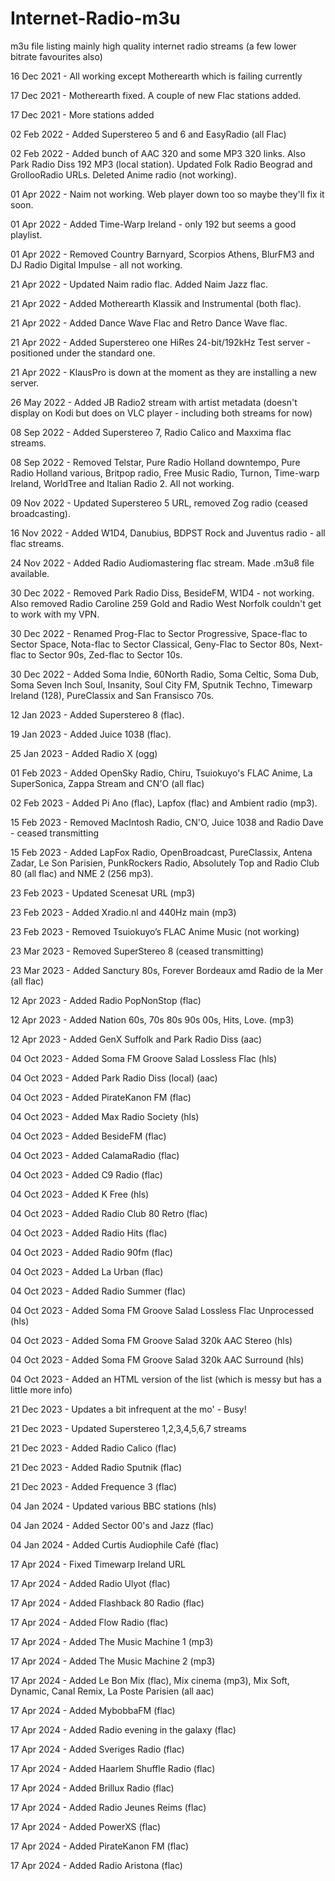 # Internet-Radio-m3u
m3u file listing mainly high quality internet radio streams (a few lower bitrate favourites also)

16 Dec 2021 - All working except Motherearth which is failing currently

17 Dec 2021 - Motherearth fixed. A couple of new Flac stations added.

17 Dec 2021 - More stations added 

02 Feb 2022 - Added Superstereo 5 and 6 and EasyRadio (all Flac)

02 Feb 2022 - Added bunch of AAC 320 and some MP3 320 links. Also Park Radio Diss 192 MP3 (local station). Updated Folk Radio Beograd and GrollooRadio URLs. Deleted Anime radio (not working).

01 Apr 2022 - Naim not working. Web player down too so maybe they'll fix it soon.

01 Apr 2022 - Added Time-Warp Ireland - only 192 but seems a good playlist.

01 Apr 2022 - Removed Country Barnyard, Scorpios Athens, BlurFM3 and DJ Radio Digital Impulse - all not working.

21 Apr 2022 - Updated Naim radio flac. Added Naim Jazz flac.

21 Apr 2022 - Added Motherearth Klassik and Instrumental (both flac).

21 Apr 2022 - Added Dance Wave Flac and Retro Dance Wave flac.

21 Apr 2022 - Added Superstereo one HiRes 24-bit/192kHz Test server - positioned under the standard one.

21 Apr 2022 - KlausPro is down at the moment as they are installing a new server.

26 May 2022 - Added JB Radio2 stream with artist metadata (doesn't display on Kodi but does on VLC player - including both streams for now)

08 Sep 2022 - Added Superstereo 7, Radio Calico and Maxxima flac streams.

08 Sep 2022 - Removed Telstar, Pure Radio Holland downtempo, Pure Radio Holland various, Britpop radio, Free Music Radio, Turnon, Time-warp Ireland, WorldTree  and Italian Radio 2. All not working.

09 Nov 2022 - Updated Superstereo 5 URL, removed Zog radio (ceased broadcasting).

16 Nov 2022 - Added W1D4, Danubius, BDPST Rock and Juventus radio - all flac streams.

24 Nov 2022 - Added Radio Audiomastering flac stream. Made .m3u8 file available.

30 Dec 2022 - Removed Park Radio Diss, BesideFM, W1D4 - not working. Also removed Radio Caroline 259 Gold and Radio West Norfolk couldn't get to work with my VPN.  

30 Dec 2022 - Renamed Prog-Flac to Sector Progressive, Space-flac to Sector Space, Nota-flac to Sector Classical, Geny-Flac to Sector 80s, Next-flac to Sector 90s, Zed-flac to Sector 10s.

30 Dec 2022 - Added Soma Indie, 60North Radio, Soma Celtic, Soma Dub, Soma Seven Inch Soul, Insanity, Soul City FM, Sputnik Techno, Timewarp Ireland (128), PureClassix and San Fransisco 70s.

12 Jan 2023 - Added Superstereo 8 (flac).

19 Jan 2023 - Added Juice 1038 (flac).

25 Jan 2023 - Added Radio X (ogg)

01 Feb 2023 - Added OpenSky Radio, Chiru, Tsuiokuyo's FLAC Anime, La SuperSonica, Zappa Stream and CN'O (all flac)

02 Feb 2023 - Added Pi Ano (flac), Lapfox (flac) and Ambient radio (mp3).

15 Feb 2023 - Removed MacIntosh Radio, CN'O, Juice 1038 and Radio Dave - ceased transmitting

15 Feb 2023 - Added LapFox Radio, OpenBroadcast, PureClassix, Antena Zadar, Le Son Parisien, PunkRockers Radio, Absolutely Top and Radio Club 80 (all flac) and NME 2 (256 mp3).

23 Feb 2023 - Updated Scenesat URL (mp3)

23 Feb 2023 - Added Xradio.nl and 440Hz main (mp3)

23 Feb 2023 - Removed Tsuiokuyo’s FLAC Anime Music (not working)

23 Mar 2023 - Removed SuperStereo 8 (ceased transmitting)

23 Mar 2023 - Added Sanctury 80s, Forever Bordeaux amd Radio de la Mer (all flac)

12 Apr 2023 - Added Radio PopNonStop (flac)

12 Apr 2023 - Added Nation 60s, 70s 80s 90s 00s, Hits, Love. (mp3)

12 Apr 2023 - Added GenX Suffolk and Park Radio Diss (aac)

04 Oct 2023 - Added Soma FM Groove Salad Lossless Flac (hls)

04 Oct 2023 - Added Park Radio Diss (local) (aac)

04 Oct 2023 - Added PirateKanon FM (flac)

04 Oct 2023 - Added Max Radio Society (hls)

04 Oct 2023 - Added BesideFM (flac)

04 Oct 2023 - Added CalamaRadio (flac)

04 Oct 2023 - Added C9 Radio (flac)

04 Oct 2023 - Added K Free (hls)

04 Oct 2023 - Added Radio Club 80 Retro (flac)

04 Oct 2023 - Added Radio Hits (flac)

04 Oct 2023 - Added Radio 90fm (flac)

04 Oct 2023 - Added La Urban (flac)

04 Oct 2023 - Added Radio Summer (flac)

04 Oct 2023 - Added Soma FM Groove Salad Lossless Flac Unprocessed (hls)

04 Oct 2023 - Added Soma FM Groove Salad 320k AAC Stereo (hls)

04 Oct 2023 - Added Soma FM Groove Salad 320k AAC Surround (hls)

04 Oct 2023 - Added an HTML version of the list (which is messy but has a little more info)

21 Dec 2023 - Updates a bit infrequent at the mo' - Busy!

21 Dec 2023 - Updated Superstereo 1,2,3,4,5,6,7 streams 

21 Dec 2023 - Added Radio Calico (flac)

21 Dec 2023 - Added Radio Sputnik (flac)

21 Dec 2023 - Added Frequence 3 (flac)

04 Jan 2024 - Updated various BBC stations (hls)

04 Jan 2024 - Added Sector 00's and Jazz (flac)

04 Jan 2024 - Added Curtis Audiophile Café (flac)

17 Apr 2024 - Fixed Timewarp Ireland URL

17 Apr 2024 - Added Radio Ulyot (flac)

17 Apr 2024 - Added Flashback 80 Radio (flac)

17 Apr 2024 - Added Flow Radio (flac)

17 Apr 2024 - Added The Music Machine 1 (mp3)

17 Apr 2024 - Added The Music Machine 2 (mp3)

17 Apr 2024 - Added Le Bon Mix (flac), Mix cinema (mp3), Mix Soft, Dynamic, Canal Remix, La Poste Parisien (all aac)

17 Apr 2024 - Added MybobbaFM (flac)

17 Apr 2024 - Added Radio evening in the galaxy (flac)

17 Apr 2024 - Added Sveriges Radio (flac)

17 Apr 2024 - Added Haarlem Shuffle Radio (flac)

17 Apr 2024 - Added Brillux Radio (flac)

17 Apr 2024 - Added Radio Jeunes Reims (flac)

17 Apr 2024 - Added PowerXS (flac)

17 Apr 2024 - Added PirateKanon FM (flac)

17 Apr 2024 - Added Radio Aristona (flac)
